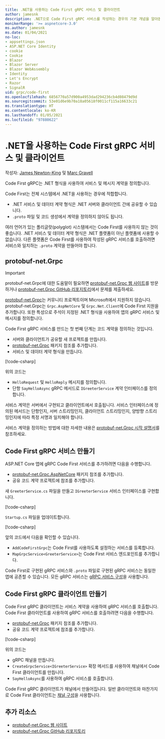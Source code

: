 ```yaml
---
title: .NET을 사용하는 Code First gRPC 서비스 및 클라이언트
author: jamesnk
description: .NET으로 Code First gRPC 서비스를 작성하는 경우의 기본 개념을 알아봅니다.
monikerRange: '>= aspnetcore-3.0'
ms.author: jamesnk
ms.date: 01/04/2021
no-loc:
- appsettings.json
- ASP.NET Core Identity
- cookie
- Cookie
- Blazor
- Blazor Server
- Blazor WebAssembly
- Identity
- Let's Encrypt
- Razor
- SignalR
uid: grpc/code-first
ms.openlocfilehash: 6856770a57d900a4953dad294236cb4d08479d9d
ms.sourcegitcommit: 53e01d6e9b70a18a05618f0011cf115a16633c21
ms.translationtype: HT
ms.contentlocale: ko-KR
ms.lasthandoff: 01/05/2021
ms.locfileid: "97880622"
---
```

# <a name="code-first-grpc-services-and-clients-with-net"></a>.NET을 사용하는 Code First gRPC 서비스 및 클라이언트

작성자: [James Newton-King](https://twitter.com/jamesnk) 및 [Marc Gravell](https://twitter.com/marcgravell)

Code First gRPC는 .NET 형식을 사용하여 서비스 및 메시지 계약을 정의합니다.

Code First는 전체 시스템에서 .NET을 사용하는 경우에 적합합니다.

* .NET 서비스 및 데이터 계약 형식은 .NET 서버와 클라이언트 간에 공유할 수 있습니다.
* `.proto` 파일 및 코드 생성에서 계약을 정의하지 않아도 됩니다.

여러 언어가 있는 폴리글랏(polyglot) 시스템에서는 Code First를 사용하지 않는 것이 좋습니다. .NET 서비스 및 데이터 계약 형식은 .NET 플랫폼이 아닌 플랫폼에 사용할 수 없습니다. 다른 플랫폼은 Code First를 사용하여 작성된 gRPC 서비스를 호출하려면 서비스와 일치하는 `.proto` 계약을 만들어야 합니다.

## <a name="protobuf-netgrpc"></a>protobuf-net.Grpc

> [!IMPORTANT]
> protobuf-net.Grpc에 대한 도움말이 필요하면 [protobuf-net.Grpc 웹 사이트](https://protobuf-net.github.io/protobuf-net.Grpc/)를 방문하거나 [protobuf-net.Grpc GitHub 리포지토리](https://github.com/protobuf-net/protobuf-net.Grpc)에서 문제를 제출하세요.

[protobuf-net.Grpc](https://protobuf-net.github.io/protobuf-net.Grpc/)는 커뮤니티 프로젝트이며 Microsoft에서 지원하지 않습니다. protobuf-net.Grpc는 `Grpc.AspNetCore` 및 `Grpc.Net.Client`에 Code First 지원을 추가합니다. 또한 특성으로 주석이 지정된 .NET 형식을 사용하여 앱의 gRPC 서비스 및 메시지를 정의합니다.

Code First gRPC 서비스를 만드는 첫 번째 단계는 코드 계약을 정의하는 것입니다.

* 서버와 클라이언트가 공유할 새 프로젝트를 만듭니다.
* [protobuf-net.Grpc](https://www.nuget.org/packages/protobuf-net.Grpc) 패키지 참조를 추가합니다.
* 서비스 및 데이터 계약 형식을 만듭니다.

[!code-csharp[](code-first/Contracts.cs)]

위의 코드는

* `HelloRequest` 및 `HelloReply` 메시지를 정의합니다.
* 단항 `SayHelloAsync` gRPC 메서드로 `IGreeterService` 계약 인터페이스를 정의합니다.

서비스 계약은 서버에서 구현되고 클라이언트에서 호출됩니다. 서비스 인터페이스에 정의된 메서드는 단항인지, 서버 스트리밍인지, 클라이언트 스트리밍인지, 양방향 스트리밍인지에 따라 특정 서명과 일치해야 합니다.

서비스 계약을 정의하는 방법에 대한 자세한 내용은 [protobuf-net.Grpc 시작 설명서](https://protobuf-net.github.io/protobuf-net.Grpc/gettingstarted)를 참조하세요.

## <a name="create-a-code-first-grpc-service"></a>Code First gRPC 서비스 만들기

ASP.NET Core 앱에 gRPC Code First 서비스를 추가하려면 다음을 수행합니다.

* [protobuf-net.Grpc.AspNetCore](https://www.nuget.org/packages/protobuf-net.Grpc.AspNetCore) 패키지 참조를 추가합니다.
* 공유 코드 계약 프로젝트에 참조를 추가합니다.

새 `GreeterService.cs` 파일을 만들고 `IGreeterService` 서비스 인터페이스를 구현합니다.

[!code-csharp[](code-first/GreeterService.cs?highlight=1)]

`Startup.cs` 파일을 업데이트합니다.

[!code-csharp[](code-first/Startup.cs?highlight=3,17)]

앞의 코드에서 다음을 확인할 수 있습니다.

* `AddCodeFirstGrpc`는 Code First를 사용하도록 설정하는 서비스를 등록합니다.
* `MapGrpcService<GreeterService>`는 Code First 서비스 엔드포인트를 추가합니다.

Code First로 구현된 gRPC 서비스와 `.proto` 파일로 구현된 gRPC 서비스는 동일한 앱에 공존할 수 있습니다. 모든 gRPC 서비스는 [gRPC 서비스 구성](xref:grpc/configuration#configure-services-options)을 사용합니다.

## <a name="create-a-code-first-grpc-client"></a>Code First gRPC 클라이언트 만들기

Code First gRPC 클라이언트는 서비스 계약을 사용하여 gRPC 서비스를 호출합니다. Code First 클라이언트를 사용하여 gRPC 서비스를 호출하려면 다음을 수행합니다.

* [protobuf-net.Grpc](https://www.nuget.org/packages/protobuf-net.Grpc) 패키지 참조를 추가합니다.
* 공유 코드 계약 프로젝트에 참조를 추가합니다.

[!code-csharp[](code-first/Program.cs?highlight=2,4-5)]

위의 코드는

* gRPC 채널을 만듭니다.
* `CreateGrpcService<IGreeterService>` 확장 메서드를 사용하여 채널에서 Code First 클라이언트를 만듭니다.
* `SayHelloAsync`를 사용하여 gRPC 서비스를 호출합니다.

Code First gRPC 클라이언트가 채널에서 만들어집니다. 일반 클라이언트와 마찬가지로 Code First 클라이언트는 [채널 구성](xref:grpc/configuration#configure-client-options)을 사용합니다.

## <a name="additional-resources"></a>추가 리소스

* [protobuf-net.Grpc 웹 사이트](https://protobuf-net.github.io/protobuf-net.Grpc/)
* [protobuf-net.Grpc GitHub 리포지토리](https://github.com/protobuf-net/protobuf-net.Grpc)
